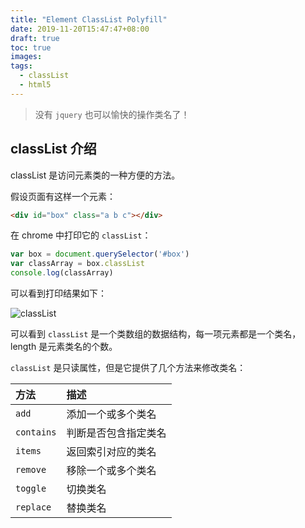 ```yaml
---
title: "Element ClassList Polyfill"
date: 2019-11-20T15:47:47+08:00
draft: true
toc: true
images:
tags: 
  - classList
  - html5
---
```


> 没有 `jquery` 也可以愉快的操作类名了！

## classList 介绍

classList 是访问元素类的一种方便的方法。

假设页面有这样一个元素：

```html
<div id="box" class="a b c"></div>
```

在 chrome 中打印它的 `classList`：

```js
var box = document.querySelector('#box')
var classArray = box.classList
console.log(classArray)
```

可以看到打印结果如下：

![classList](/images/classList.png)

可以看到 `classList` 是一个类数组的数据结构，每一项元素都是一个类名，length 是元素类名的个数。

`classList` 是只读属性，但是它提供了几个方法来修改类名：

| 方法 | 描述 |
| :--- | :--- |
| `add` | 添加一个或多个类名 |
| `contains` | 判断是否包含指定类名 |
| `items` | 返回索引对应的类名 |
| `remove` | 移除一个或多个类名 |
| `toggle` | 切换类名 |
| `replace` | 替换类名 |
